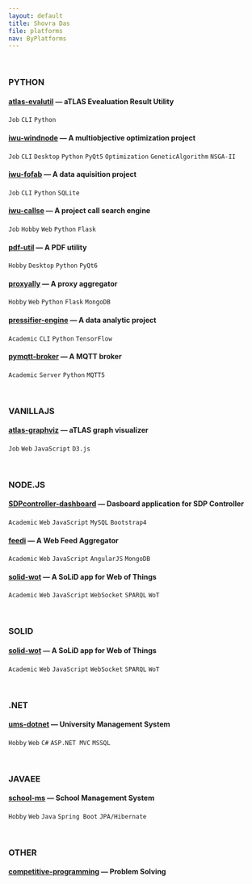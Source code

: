 ```yaml
---
layout: default
title: Shovra Das
file: platforms
nav: ByPlatforms
---
```


<br>


### PYTHON

#### [atlas-evalutil](https://github.com/shovradas/atlas-evalutil) &#8212; aTLAS Evealuation Result Utility

`Job` `CLI` `Python`  

#### [iwu-windnode](https://github.com/shovradas/windnode-demonstrator) &#8212; A multiobjective optimization project

`Job` `CLI` `Desktop` `Python` `PyQt5` `Optimization` `GeneticAlgorithm` `NSGA-II`

#### [iwu-fofab](https://github.com/shovradas/iwu-fofab) &#8212; A data aquisition project

`Job` `CLI` `Python` `SQLite` 

#### [iwu-callse](https://github.com/shovradas/iwu-callse) &#8212; A project call search engine

`Job` `Hobby` `Web` `Python` `Flask` 

#### [pdf-util](https://github.com/shovradas/pdf-util) &#8212; A PDF utility

`Hobby` `Desktop` `Python` `PyQt6` 

#### [proxyally](https://github.com/shovradas/proxyally) &#8212; A proxy aggregator

`Hobby` `Web` `Python` `Flask` `MongoDB` 

#### [pressifier-engine](https://github.com/binuv-tuc/pressifier-engine) &#8212; A data analytic project

`Academic` `CLI` `Python` `TensorFlow` 

#### [pymqtt-broker](https://github.com/shovradas/pymqtt-broker) &#8212; A MQTT broker

`Academic` `Server` `Python`  `MQTT5`


<br>


### VANILLAJS

#### [atlas-graphviz](https://github.com/shovradas/atlas-graphviz) &#8212; aTLAS graph visualizer

`Job` `Web` `JavaScript` `D3.js` 


<br>


### NODE.JS

#### [SDPcontroller-dashboard](https://github.com/shovradas/SDPcontroller-dashboard) &#8212; Dasboard application for SDP Controller

`Academic` `Web` `JavaScript` `MySQL` `Bootstrap4` 

#### [feedi](https://github.com/shovradas/feedi) &#8212; A Web Feed Aggregator

`Academic` `Web` `JavaScript` `AngularJS` `MongoDB` 

#### [solid-wot](https://github.com/shovradas/solid-wot) &#8212; A SoLiD app for Web of Things

`Academic` `Web` `JavaScript` `WebSocket` `SPARQL` `WoT`


<br>


### SOLID

#### [solid-wot](https://github.com/shovradas/solid-wot) &#8212; A SoLiD app for Web of Things

`Academic` `Web` `JavaScript` `WebSocket` `SPARQL` `WoT`


<br>


### .NET

#### [ums-dotnet](https://github.com/shovradas/ums-dotnet) &#8212; University Management System

`Hobby` `Web` `C#` `ASP.NET MVC` `MSSQL` 


<br>


### JAVAEE

#### [school-ms](https://github.com/shovradas/school-ms) &#8212; School Management System

`Hobby` `Web` `Java` `Spring Boot` `JPA/Hibernate` 


<br>


### OTHER

#### [competitive-programming](https://github.com/shovradas/competitive-programming) &#8212; Problem Solving

 